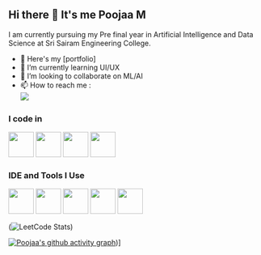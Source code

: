 ## Hi there 👋 It's me Poojaa M

I am currently pursuing my Pre final year in Artificial Intelligence and Data Science at Sri Sairam Engineering College.

- 🔭 Here's my [portfolio]                                                 
- 🌱 I’m currently learning UI/UX
- 👯 I’m looking to collaborate on ML/AI
- 📫 How to reach me :
<br /> [<img src="https://img.shields.io/badge/LinkedIn-0077B5?style=for-the-badge&logo=linkedin&logoColor=white" />](https://www.linkedin.com/in/poojaa-malvannan-700333258?lipi=urn%3Ali%3Apage%3Ad_flagship3_profile_view_base_contact_details%3BLFadmb7wTWu9IoCLsxArAA%3D%3D)

### I code in
<img height="50" width="50" src="https://img.icons8.com/color/48/000000/python.png" />  <img height="50" width="50" src="https://img.icons8.com/color/48/000000/c-programming.png" />  <img height="50" width="50" src="https://img.icons8.com/color/48/000000/html-5.png" />  <img height="50" width="50" src="https://img.icons8.com/color/48/000000/mysql-logo.png"/>

### IDE and Tools I Use
<img height="50" width="50" src="https://img.icons8.com/color/48/000000/visual-studio-code-2019.png"/>  <img height="50" width="50" src="https://img.icons8.com/color/48/000000/pycharm.png"/>  <img height="50" width="50" src="https://img.icons8.com/color/50/000000/git.png"/>  <img height="50" width="50" src="https://img.icons8.com/dusk/64/000000/anaconda.png"/>  <img height="50" width="50" src="https://img.icons8.com/color/48/000000/figma--v1.png"/> 



(![LeetCode Stats](https://leetcard.jacoblin.cool/Poojaa-M?theme=dark&font=Sumana))



[![Poojaa's github activity graph](https://github-readme-activity-graph.vercel.app/graph?username=Poojaa-M&bg_color=000000&color=f7e9f6&line=9e4c98&point=a691a4&area=true&hide_border=true)](https://github.com/ashutosh00710/github-readme-activity-graph))]
